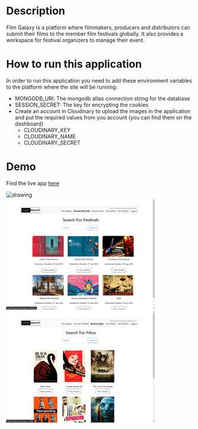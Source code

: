 # Description

Film Galaxy is a platform where filmmakers, producers and distributors can submit their films to the member film festivals globally. It also provides a workspace for festival organizers to manage their event.

# How to run this application

In order to run this application you need to add these environment variables to the platform where the site will be running:

- MONGODB_URI: The mongodb atlas connection string for the database
- SESSION_SECRET: The key for encrypting the cookies
- Create an account in Cloudinary to upload the images in the application and put the required values from you account (you can find them on the dashboard)
  - CLOUDINARY_KEY
  - CLOUDINARY_NAME
  - CLOUDINARY_SECRET

# Demo

Find the live app [here](https://filmgalaxy.herokuapp.com/)

<img src="./public/images/filmgalaxy-homepage.jpg)" alt="drawing" style="width:800px;"/>

<br/>
<img src="./public/images/filmgalalxy-festivals.png" alt="drawing" style="width:400px;"/><img src="./public/images/filmgalaxy-films.png" alt="drawing" style="width:400px;"/>
